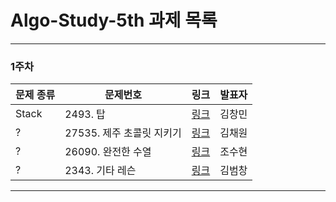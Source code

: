 # Algo-Study-5th 과제 목록
-------------
### 1주차
| 문제 종류 | 문제번호 | 링크 | 발표자 |
| ----- | ----- | ----- | ----- |
| Stack |2493. 탑|[링크](https://www.acmicpc.net/problem/2493)| 김창민 |
| ? |27535. 제주 초콜릿 지키기|[링크](https://www.acmicpc.net/problem/27535)| 김채원 |
| ? |26090. 완전한 수열|[링크](https://www.acmicpc.net/problem/26090)| 조수현 |
| ? |2343. 기타 레슨|[링크](https://www.acmicpc.net/problem/2343)| 김범창 |
-------------

